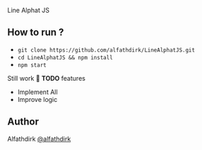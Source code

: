 Line Alphat JS


How to run ?
------
- `git clone https://github.com/alfathdirk/LineAlphatJS.git`
- `cd LineAlphatJS && npm install`
- `npm start`


Still work :construction_worker:
**TODO** features
- Implement All 
- Improve logic

Author
------
Alfathdirk [@alfathdirk](https://instagram.com/alfathdirk)
